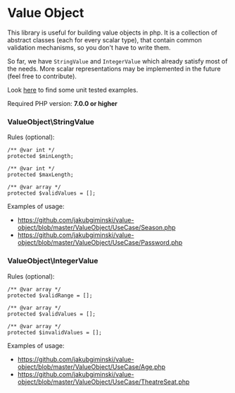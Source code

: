 # Value Object

This library is useful for building value objects in php. It is a collection of
abstract classes (each for every scalar type), that contain common validation mechanisms,
so you don't have to write them.

So far, we have `StringValue` and `IntegerValue` which already satisfy most of the needs.
More scalar representations may be implemented in the future (feel free to contribute).

Look [here](https://github.com/jakubgiminski/value-object/tree/master/ValueObject/UseCase) to find some unit tested examples.

Required PHP version: __7.0.0 or higher__

### ValueObject\StringValue
Rules (optional):
```
/** @var int */
protected $minLength;

/** @var int */
protected $maxLength;

/** @var array */
protected $validValues = [];
```
Examples of usage:
- https://github.com/jakubgiminski/value-object/blob/master/ValueObject/UseCase/Season.php
- https://github.com/jakubgiminski/value-object/blob/master/ValueObject/UseCase/Password.php

### ValueObject\IntegerValue
Rules (optional):
```
/** @var array */
protected $validRange = [];

/** @var array */
protected $validValues = [];

/** @var array */
protected $invalidValues = [];
```
Examples of usage:
- https://github.com/jakubgiminski/value-object/blob/master/ValueObject/UseCase/Age.php
- https://github.com/jakubgiminski/value-object/blob/master/ValueObject/UseCase/TheatreSeat.php
